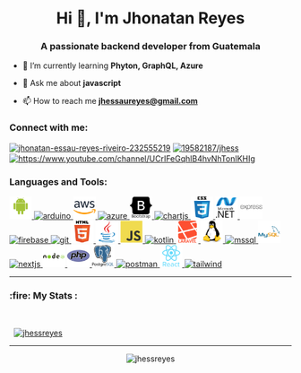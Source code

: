 <h1 align="center">Hi 👋, I'm Jhonatan Reyes</h1>
<h3 align="center">A passionate backend developer from Guatemala</h3>

- 🌱 I’m currently learning **Phyton, GraphQL, Azure**

- 💬 Ask me about **javascript**

- 📫 How to reach me **jhessaureyes@gmail.com**

<h3 align="left">Connect with me:</h3>
<p align="left">
<a href="https://linkedin.com/in/jhonatan-essau-reyes-riveiro-232555219" target="blank"><img align="center" src="https://raw.githubusercontent.com/rahuldkjain/github-profile-readme-generator/master/src/images/icons/Social/linked-in-alt.svg" alt="jhonatan-essau-reyes-riveiro-232555219" height="30" width="40" /></a>
<a href="https://stackoverflow.com/users/19582187/jhess" target="blank"><img align="center" src="https://raw.githubusercontent.com/rahuldkjain/github-profile-readme-generator/master/src/images/icons/Social/stack-overflow.svg" alt="19582187/jhess" height="30" width="40" /></a>
<a href="https://www.youtube.com/channel/UCrIFeGqhlB4hvNhTonIKHIg" target="blank"><img align="center" src="https://raw.githubusercontent.com/rahuldkjain/github-profile-readme-generator/master/src/images/icons/Social/youtube.svg" alt="https://www.youtube.com/channel/UCrIFeGqhlB4hvNhTonIKHIg" height="30" width="40" /></a>
</p>

<h3 align="left">Languages and Tools:</h3>
<p align="left"> <a href="https://developer.android.com" target="_blank" rel="noreferrer"> <img src="https://raw.githubusercontent.com/devicons/devicon/master/icons/android/android-original-wordmark.svg" alt="android" width="40" height="40"/> </a> <a href="https://www.arduino.cc/" target="_blank" rel="noreferrer"> <img src="https://cdn.worldvectorlogo.com/logos/arduino-1.svg" alt="arduino" width="40" height="40"/> </a> <a href="https://aws.amazon.com" target="_blank" rel="noreferrer"> <img src="https://raw.githubusercontent.com/devicons/devicon/master/icons/amazonwebservices/amazonwebservices-original-wordmark.svg" alt="aws" width="40" height="40"/> </a> <a href="https://azure.microsoft.com/en-in/" target="_blank" rel="noreferrer"> <img src="https://www.vectorlogo.zone/logos/microsoft_azure/microsoft_azure-icon.svg" alt="azure" width="40" height="40"/> </a> <a href="https://getbootstrap.com" target="_blank" rel="noreferrer"> <img src="https://raw.githubusercontent.com/devicons/devicon/master/icons/bootstrap/bootstrap-plain-wordmark.svg" alt="bootstrap" width="40" height="40"/> </a> <a href="https://www.chartjs.org" target="_blank" rel="noreferrer"> <img src="https://www.chartjs.org/media/logo-title.svg" alt="chartjs" width="40" height="40"/> </a> <a href="https://www.w3schools.com/css/" target="_blank" rel="noreferrer"> <img src="https://raw.githubusercontent.com/devicons/devicon/master/icons/css3/css3-original-wordmark.svg" alt="css3" width="40" height="40"/> </a> <a href="https://dotnet.microsoft.com/" target="_blank" rel="noreferrer"> <img src="https://raw.githubusercontent.com/devicons/devicon/master/icons/dot-net/dot-net-original-wordmark.svg" alt="dotnet" width="40" height="40"/> </a> <a href="https://expressjs.com" target="_blank" rel="noreferrer"> <img src="https://raw.githubusercontent.com/devicons/devicon/master/icons/express/express-original-wordmark.svg" alt="express" width="40" height="40"/> </a> <a href="https://firebase.google.com/" target="_blank" rel="noreferrer"> <img src="https://www.vectorlogo.zone/logos/firebase/firebase-icon.svg" alt="firebase" width="40" height="40"/> </a> <a href="https://git-scm.com/" target="_blank" rel="noreferrer"> <img src="https://www.vectorlogo.zone/logos/git-scm/git-scm-icon.svg" alt="git" width="40" height="40"/> </a> <a href="https://www.w3.org/html/" target="_blank" rel="noreferrer"> <img src="https://raw.githubusercontent.com/devicons/devicon/master/icons/html5/html5-original-wordmark.svg" alt="html5" width="40" height="40"/> </a> <a href="https://www.java.com" target="_blank" rel="noreferrer"> <img src="https://raw.githubusercontent.com/devicons/devicon/master/icons/java/java-original.svg" alt="java" width="40" height="40"/> </a> <a href="https://developer.mozilla.org/en-US/docs/Web/JavaScript" target="_blank" rel="noreferrer"> <img src="https://raw.githubusercontent.com/devicons/devicon/master/icons/javascript/javascript-original.svg" alt="javascript" width="40" height="40"/> </a> <a href="https://kotlinlang.org" target="_blank" rel="noreferrer"> <img src="https://www.vectorlogo.zone/logos/kotlinlang/kotlinlang-icon.svg" alt="kotlin" width="40" height="40"/> </a> <a href="https://laravel.com/" target="_blank" rel="noreferrer"> <img src="https://raw.githubusercontent.com/devicons/devicon/master/icons/laravel/laravel-plain-wordmark.svg" alt="laravel" width="40" height="40"/> </a> <a href="https://www.linux.org/" target="_blank" rel="noreferrer"> <img src="https://raw.githubusercontent.com/devicons/devicon/master/icons/linux/linux-original.svg" alt="linux" width="40" height="40"/> </a> <a href="https://www.microsoft.com/en-us/sql-server" target="_blank" rel="noreferrer"> <img src="https://www.svgrepo.com/show/303229/microsoft-sql-server-logo.svg" alt="mssql" width="40" height="40"/> </a> <a href="https://www.mysql.com/" target="_blank" rel="noreferrer"> <img src="https://raw.githubusercontent.com/devicons/devicon/master/icons/mysql/mysql-original-wordmark.svg" alt="mysql" width="40" height="40"/> </a> <a href="https://nextjs.org/" target="_blank" rel="noreferrer"> <img src="https://cdn.worldvectorlogo.com/logos/nextjs-2.svg" alt="nextjs" width="40" height="40"/> </a> <a href="https://nodejs.org" target="_blank" rel="noreferrer"> <img src="https://raw.githubusercontent.com/devicons/devicon/master/icons/nodejs/nodejs-original-wordmark.svg" alt="nodejs" width="40" height="40"/> </a> <a href="https://www.php.net" target="_blank" rel="noreferrer"> <img src="https://raw.githubusercontent.com/devicons/devicon/master/icons/php/php-original.svg" alt="php" width="40" height="40"/> </a> <a href="https://www.postgresql.org" target="_blank" rel="noreferrer"> <img src="https://raw.githubusercontent.com/devicons/devicon/master/icons/postgresql/postgresql-original-wordmark.svg" alt="postgresql" width="40" height="40"/> </a> <a href="https://postman.com" target="_blank" rel="noreferrer"> <img src="https://www.vectorlogo.zone/logos/getpostman/getpostman-icon.svg" alt="postman" width="40" height="40"/> </a> <a href="https://reactjs.org/" target="_blank" rel="noreferrer"> <img src="https://raw.githubusercontent.com/devicons/devicon/master/icons/react/react-original-wordmark.svg" alt="react" width="40" height="40"/> </a> <a href="https://tailwindcss.com/" target="_blank" rel="noreferrer"> <img src="https://www.vectorlogo.zone/logos/tailwindcss/tailwindcss-icon.svg" alt="tailwind" width="40" height="40"/> </a> </p>

****
<h3 align="left">:fire: My Stats :</h3>
<picture align="center">
  <source media="(prefers-color-scheme: dark)" srcset="https://github-readme-stats.vercel.app/api?username=jhessreyes&show_icons=true&hide_border=true&bg_color=0d1117&locale=en&theme=react">
  <source media="(prefers-color-scheme: light)" srcset="https://github-readme-stats.vercel.app/api?username=jhessreyes&show_icons=true&hide_border=true&bg_color=EB545400&text_color=0d1117&locale=en&theme=react">
  <img/>
</picture>

<picture align="center">
  <source media="(prefers-color-scheme: dark)" srcset="https://github-readme-stats.vercel.app/api/top-langs?username=jhessreyes&langs_count=8&show_icons=true&hide_border=true&bg_color=0d1117&locale=en&theme=react&layout=compact">
  <source media="(prefers-color-scheme: light)" srcset="https://github-readme-stats.vercel.app/api/top-langs?username=jhessreyes&langs_count=8&show_icons=true&hide_border=true&bg_color=EB545400&text_color=0d1117&locale=en&theme=react&layout=compact">
  <img/>
</picture>

<picture>
  <p align="center">
  <source media="(prefers-color-scheme: dark)" srcset="http://github-readme-streak-stats.herokuapp.com?user=jhessreyes&theme=dark&hide_border=true&border_radius=0&locale=es&date_format=M%20j%5B%2C%20Y%5D&stroke=5CE0E5&sideNums=5CE0E5&fire=FFB321&background=EB545400">
  <source media="(prefers-color-scheme: light)" srcset="http://github-readme-streak-stats.herokuapp.com?user=jhessreyes&hide_border=true&border_radius=0&locale=es&date_format=M%20j%5B%2C%20Y%5D&ring=5CE0E5&fire=66F9FF&currStreakLabel=54CCD0">
  </p>
  <img/>
</picture>

<picture>
  <source media="(prefers-color-scheme: dark)" srcset="http://github-readme-streak-stats.herokuapp.com?user=jhessreyes&theme=dark&hide_border=true&border_radius=0&locale=es&date_format=M%20j%5B%2C%20Y%5D&stroke=5CE0E5&sideNums=5CE0E5&fire=FFB321&background=EB545400">
  <source media="(prefers-color-scheme: light)" srcset="http://github-readme-streak-stats.herokuapp.com?user=jhessreyes&hide_border=true&border_radius=0&locale=es&date_format=M%20j%5B%2C%20Y%5D&ring=5CE0E5&fire=66F9FF&currStreakLabel=54CCD0">
  <img/>
</picture>
<a href="https://github.com/ryo-ma/github-profile-trophy"><img src="https://github-profile-trophy.vercel.app/?username=jhessreyes&row=2&column=3" alt="jhessreyes" /></a>

****
<p align="center"> <img src="https://komarev.com/ghpvc/?username=jhessreyes&label=Profile%20views&color=0e75b6&style=flat" alt="jhessreyes" /> </p>

